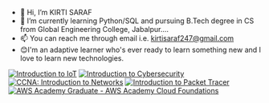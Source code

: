 - 👋 Hi, I’m KIRTI SARAF
- 🌱 I’m currently learning Python/SQL and pursuing B.Tech degree in CS from Global Engineering College, Jabalpur....
- 📫 You can reach me through email i.e. kirtisaraf247@gmail.com
- 😊I'm an adaptive learner who's ever ready to learn something new and I love to learn new technologies.

<!---
kirtisaraf247/kirtisaraf247 is a ✨ special ✨ repository because its `README.md` (this file) appears on your GitHub profile.
You can click the Preview link to take a look at your changes.
--->
<!--START_SECTION:badges-->

[![Introduction to IoT](https://images.credly.com/size/110x110/images/fce226c2-0f13-4e17-b60c-24fa6ffd88cb/Intro2IoT.png)](http://www.credly.com/badges/a78d7315-05b9-4007-a103-43e0cea42716 "Introduction to IoT")
[![Introduction to Cybersecurity](https://images.credly.com/size/110x110/images/af8c6b4e-fc31-47c4-8dcb-eb7a2065dc5b/I2CS__1_.png)](http://www.credly.com/badges/170ed50f-a727-45f3-ad2c-ec1ee2b431e2 "Introduction to Cybersecurity")
[![CCNA: Introduction to Networks](https://images.credly.com/size/110x110/images/70d71df5-f3dc-4380-9b9d-f22513a70417/CCNAITN__1_.png)](http://www.credly.com/badges/39af7a29-0810-407a-9ee4-e07b320f4982 "CCNA: Introduction to Networks")
[![Introduction to Packet Tracer](https://images.credly.com/size/110x110/images/09b6d58c-763a-4b40-aea1-787d8f46bbcd/Intro2PT.png)](http://www.credly.com/badges/d58ac12c-f851-488d-a897-052ff3a2a58a "Introduction to Packet Tracer")
[![AWS Academy Graduate - AWS Academy Cloud Foundations](https://images.credly.com/size/110x110/images/ead0ef07-6071-4c96-a79f-27bb32c4be93/AWS-Academy-Graduate-Badge-Foundational.png)](http://www.credly.com/badges/1aab5e96-d546-4bf0-b892-715ee57055ac "AWS Academy Graduate - AWS Academy Cloud Foundations")
<!--END_SECTION:badges-->
